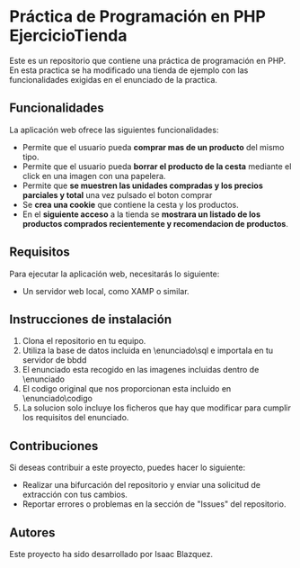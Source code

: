 # Práctica de Programación en PHP EjercicioTienda

Este es un repositorio que contiene una práctica de programación en PHP.
En esta practica se ha modificado una tienda de ejemplo con las funcionalidades 
exigidas en el enunciado de la practica.

## Funcionalidades

La aplicación web ofrece las siguientes funcionalidades:

- Permite que el usuario pueda **comprar mas de un producto** del mismo tipo.
- Permite que el usuario pueda **borrar el producto de la cesta** mediante el click en una imagen con una papelera.
- Permite que **se muestren las unidades compradas y los precios parciales y total** una vez pulsado el boton comprar
- Se **crea una cookie** que contiene la cesta y los productos.
- En el **siguiente acceso** a la tienda se **mostrara un listado de los productos comprados recientemente y recomendacion de productos**.

## Requisitos

Para ejecutar la aplicación web, necesitarás lo siguiente:

- Un servidor web local, como XAMP o similar.

## Instrucciones de instalación

1. Clona el repositorio en tu equipo.
2. Utiliza la base de datos incluida en \enunciado\sql e importala en tu servidor de bbdd
3. El enunciado esta recogido en las imagenes incluidas dentro de \enunciado
4. El codigo original que nos proporcionan esta incluido en \enunciado\codigo
5. La solucion solo incluye los ficheros que hay que modificar para cumplir los requisitos del enunciado.

## Contribuciones

Si deseas contribuir a este proyecto, puedes hacer lo siguiente:

- Realizar una bifurcación del repositorio y enviar una solicitud de extracción con tus cambios.
- Reportar errores o problemas en la sección de "Issues" del repositorio.

## Autores

Este proyecto ha sido desarrollado por Isaac Blazquez.
